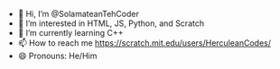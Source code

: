 - 👋 Hi, I’m @SolamateanTehCoder
- 👀 I’m interested in HTML, JS, Python, and Scratch
- 🌱 I’m currently learning C++
- 📫 How to reach me https://scratch.mit.edu/users/HerculeanCodes/
- 😄 Pronouns: He/Him

<!---
SolamateanTehCoder/SolamateanTehCoder is a ✨ special ✨ repository because its `README.md` (this file) appears on your GitHub profile.
You can click the Preview link to take a look at your changes.
--->
